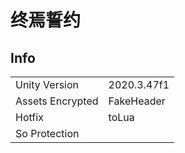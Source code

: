 # 终焉誓约

## Info

| | |
| - | - |
| Unity Version | 2020.3.47f1 |
| Assets Encrypted | FakeHeader |
| Hotfix | toLua |
| So Protection |  |
